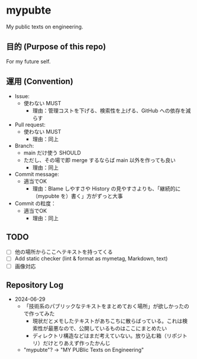 # mypubte

My public texts on engineering.

## 目的 (Purpose of this repo)

For my future self.

## 運用 (Convention)

- Issue:
  - 使わない MUST
    - 理由：管理コストを下げる、検索性を上げる、GitHub への依存を減らす
- Pull request:
  - 使わない MUST
    - 理由：同上
- Branch:
  - main だけ使う SHOULD
  - ただし、その場で即 merge するならば main 以外を作っても良い
    - 理由：同上
- Commit message:
  - 適当でOK
    - 理由：Blame しやすさや History の見やすさよりも、「継続的に（mypubte を）書く」方がずっと大事
- Commit の粒度：
  - 適当でOK
    - 理由：同上

## TODO

- [ ] 他の場所からここへテキストを持ってくる
- [ ] Add static checker (lint & format as mymetag, Markdown, text)
- [ ] 画像対応

## Repository Log

- 2024-06-29
  - 「技術系のパブリックなテキストをまとめておく場所」が欲しかったので作ってみた
    - 現状だとメモしたテキストがあちこちに散らばっている。これは検索性が最悪なので、公開しているものはここにまとめたい
    - ディレクトリ構造などはまだ考えていない。放り込む箱（リポジトリ）だけとりあえず作ったかんじ
  - "mypubte"? -> "MY PUBlic Texts on Engineering"
